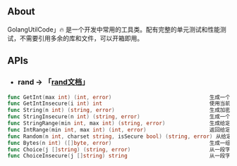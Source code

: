 ## About

GolangUtilCode」🔥 是一个开发中常用的工具类。配有完整的单元测试和性能测试，不需要引用多余的库和文件，可以开箱即用。



## APIs

* ### rand -> 「[rand文档](https://pkg.go.dev/math/rand@go1.16.6)」

```go
func GetInt(max int) (int, error)  								生成一个加密的安全的随机int
func GetIntInsecure(i int) int									使用当前系统时间的种子生成一个随机整数
func String(n int) (string, error)  							生成加密安全的字符串
func StringInsecure(n int) (string, error)						生成一个密码不安全的字符串
func StringRange(min int, max int) (string, error)				生成给定范围内的安全随机字符串
func IntRange(min int, max int) (int, error)				    返回给定范围之间的随机整数
func Random(n int, charset string, isSecure bool) (string, error) 从给定的字符集生成随机数据
func Bytes(n int) ([]byte, error)								生成一组加密安全的字节
func Choice(j []string) (string, error)							从一段字符串中随机选择
func ChoiceInsecure(j []string) string							从一段字符串中随机选择(不安全)
```

